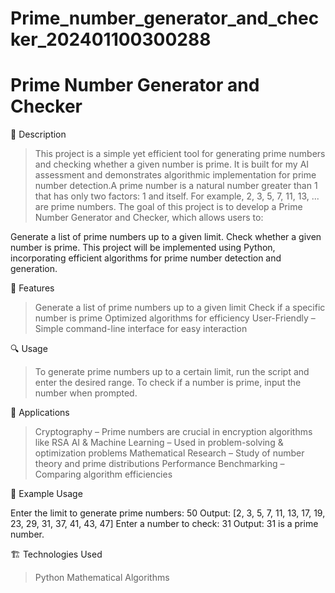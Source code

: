 # Prime_number_generator_and_checker_202401100300288
# Prime Number Generator and Checker
📌 Description
> This project is a simple yet efficient tool for generating prime numbers and checking whether a given number is prime. It is built for my AI assessment and demonstrates algorithmic implementation for prime number detection.A prime number is a natural number greater than 1 that has only two factors: 1 and itself. For example, 2, 3, 5, 7, 11, 13, ... are prime numbers. The goal of this project is to develop a Prime Number Generator and Checker, which allows users to:

Generate a list of prime numbers up to a given limit.
Check whether a given number is prime.
This project will be implemented using Python, incorporating efficient algorithms for prime number detection and generation.

🚀 Features
> Generate a list of prime numbers up to a given limit
> Check if a specific number is prime
> Optimized algorithms for efficiency
> User-Friendly – Simple command-line interface for easy interaction

🔍 Usage
> To generate prime numbers up to a certain limit, run the script and enter the desired range.
> To check if a number is prime, input the number when prompted.

🚀 Applications
> Cryptography – Prime numbers are crucial in encryption algorithms like RSA
> AI & Machine Learning – Used in problem-solving & optimization problems
> Mathematical Research – Study of number theory and prime distributions
> Performance Benchmarking – Comparing algorithm efficiencies

📖 Example Usage

Enter the limit to generate prime numbers: 50
Output: [2, 3, 5, 7, 11, 13, 17, 19, 23, 29, 31, 37, 41, 43, 47]
Enter a number to check: 31
Output: 31 is a prime number.

🏗️ Technologies Used
> Python
> Mathematical Algorithms
